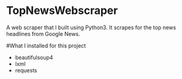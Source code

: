 # TopNewsWebscraper
A web scraper that I built using Python3.
It scrapes for the top news headlines from Google News.

#What I installed for this project
- beautifulsoup4
- lxml
- requests
